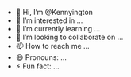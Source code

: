 - 👋 Hi, I’m @Kennyington
- 👀 I’m interested in ...
- 🌱 I’m currently learning ...
- 💞️ I’m looking to collaborate on ...
- 📫 How to reach me ...
- 😄 Pronouns: ...
- ⚡ Fun fact: ...

<!---
Kennyington/Kennyington is a ✨ special ✨ repository because its `README.md` (this file) appears on your GitHub profile.
You can click the Preview link to take a look at your changes.
--->
